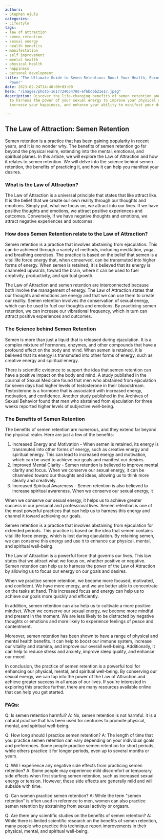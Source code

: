 ```yaml
---
authors:
- Stephen Ajulu
categories:
- Lifestyle
tags:
- law of attraction
- semen retention
- sexual energy
- health benefits
- manifestation
- self improvement
- mental health
- physical health
- happiness
- personal development
title: 'The Ultimate Guide to Semen Retention: Boost Your Health, Focus, and Manifestation
  Power'
date: 2023-02-24T14:40:00+03:00
hero: "/images/photo-1617724054780-ef6bd6b21e17.jpeg"
description: Discover the life-changing benefits of semen retention and learn how
  to harness the power of your sexual energy to improve your physical and mental health,
  increase your happiness, and enhance your ability to manifest your dreams.

---
```

## The Law of Attraction: Semen Retention

Semen retention is a practice that has been gaining popularity in recent years, and it is no wonder why. The benefits of semen retention go far beyond the physical realm, extending into the mental, emotional, and spiritual planes. In this article, we will explore the Law of Attraction and how it relates to semen retention. We will delve into the science behind semen retention, the benefits of practicing it, and how it can help you manifest your desires.

### What is the Law of Attraction?

The Law of Attraction is a universal principle that states that like attract like. It is the belief that we create our own reality through our thoughts and emotions. Simply put, what we focus on, we attract into our lives. If we have positive thoughts and emotions, we attract positive experiences and outcomes. Conversely, if we have negative thoughts and emotions, we attract negative experiences and outcomes.

### How does Semen Retention relate to the Law of Attraction?

Semen retention is a practice that involves abstaining from ejaculation. This can be achieved through a variety of methods, including meditation, yoga, and breathing exercises. The practice is based on the belief that semen is a vital life force energy that, when conserved, can be transmuted into higher forms of energy. When semen is retained, it is believed that its energy is channeled upwards, toward the brain, where it can be used to fuel creativity, productivity, and spiritual growth.

The Law of Attraction and semen retention are interconnected because both involve the management of energy. The Law of Attraction states that our thoughts and emotions are energy and that we can use them to create our reality. Semen retention involves the conservation of sexual energy, which can be used to fuel our thoughts and emotions. By practicing semen retention, we can increase our vibrational frequency, which in turn can attract positive experiences and outcomes.

### The Science behind Semen Retention

Semen is more than just a liquid that is released during ejaculation. It is a complex mixture of hormones, enzymes, and other compounds that have a profound effect on the body and mind. When semen is retained, it is believed that its energy is transmuted into other forms of energy, such as creative energy and spiritual energy.

There is scientific evidence to support the idea that semen retention can have a positive impact on the body and mind. A study published in the Journal of Sexual Medicine found that men who abstained from ejaculation for seven days had higher levels of testosterone in their bloodstream. Testosterone is a hormone that is associated with increased energy, motivation, and confidence. Another study published in the Archives of Sexual Behavior found that men who abstained from ejaculation for three weeks reported higher levels of subjective well-being.

### The Benefits of Semen Retention

The benefits of semen retention are numerous, and they extend far beyond the physical realm. Here are just a few of the benefits:

1. Increased Energy and Motivation - When semen is retained, its energy is transmuted into other forms of energy, such as creative energy and spiritual energy. This can lead to increased energy and motivation, which can be used to achieve our goals and manifest our desires.
2. Improved Mental Clarity - Semen retention is believed to improve mental clarity and focus. When we conserve our sexual energy, it can be channeled toward our thoughts and ideas, allowing us to think more clearly and creatively.
3. Increased Spiritual Awareness - Semen retention is also believed to increase spiritual awareness. When we conserve our sexual energy, it

When we conserve our sexual energy, it helps us to achieve greater success in our personal and professional lives. Semen retention is one of the most powerful practices that can help us to harness this energy and channel it toward achieving our goals.

Semen retention is a practice that involves abstaining from ejaculation for extended periods. This practice is based on the idea that semen contains vital life force energy, which is lost during ejaculation. By retaining semen, we can conserve this energy and use it to enhance our physical, mental, and spiritual well-being.

The Law of Attraction is a powerful force that governs our lives. This law states that we attract what we focus on, whether positive or negative. Semen retention can help us to harness the power of the Law of Attraction by allowing us to focus our energy on our goals and desires.

When we practice semen retention, we become more focused, motivated, and confident. We have more energy, and we are better able to concentrate on the tasks at hand. This increased focus and energy can help us to achieve our goals more quickly and efficiently.

In addition, semen retention can also help us to cultivate a more positive mindset. When we conserve our sexual energy, we become more mindful and present in the moment. We are less likely to be distracted by negative thoughts or emotions and more likely to experience feelings of peace and contentment.

Moreover, semen retention has been shown to have a range of physical and mental health benefits. It can help to boost our immune system, increase our vitality and stamina, and improve our overall well-being. Additionally, it can help to reduce stress and anxiety, improve sleep quality, and enhance our mood.

In conclusion, the practice of semen retention is a powerful tool for enhancing our physical, mental, and spiritual well-being. By conserving our sexual energy, we can tap into the power of the Law of Attraction and achieve greater success in all areas of our lives. If you're interested in exploring this practice further, there are many resources available online that can help you get started.

### FAQs:

Q: Is semen retention harmful? A: No, semen retention is not harmful. It is a natural practice that has been used for centuries to promote physical, mental, and spiritual well-being.

Q: How long should I practice semen retention? A: The length of time that you practice semen retention can vary depending on your individual goals and preferences. Some people practice semen retention for short periods, while others practice it for longer periods, even up to several months or years.

Q: Will I experience any negative side effects from practicing semen retention? A: Some people may experience mild discomfort or temporary side effects when first starting semen retention, such as increased sexual energy or tension. However, these side effects are generally mild and will subside with time.

Q: Can women practice semen retention? A: While the term "semen retention" is often used in reference to men, women can also practice semen retention by abstaining from sexual activity or orgasm.

Q: Are there any scientific studies on the benefits of semen retention? A: While there is limited scientific research on the benefits of semen retention, many people who practice this technique report improvements in their physical, mental, and spiritual well-being.